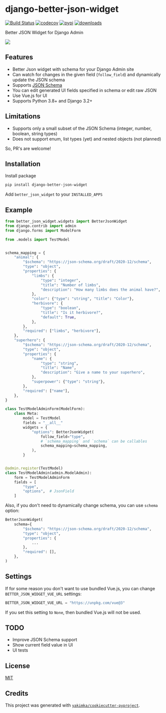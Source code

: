 # django-better-json-widget

[![Build Status](https://github.com/yakimka/django-better-json-widget/workflows/package/badge.svg?branch=master&event=push)](https://github.com/yakimka/django-better-json-widget/actions?query=workflow%3Apackage)
[![codecov](https://codecov.io/gh/yakimka/django-better-json-widget/branch/master/graph/badge.svg)](https://codecov.io/gh/yakimka/django-better-json-widget)
[![pypi](https://img.shields.io/pypi/v/django-better-json-widget.svg)](https://pypi.org/project/django-better-json-widget/)
[![downloads](https://static.pepy.tech/personalized-badge/django-better-json-widget?period=total&units=none&left_color=grey&right_color=blue&left_text=downloads)](https://pepy.tech/project/django-better-json-widget)

Better JSON Widget for Django Admin

![](contrib/demo.gif)

## Features

- Better Json widget with schema for your Django Admin site
- Can watch for changes in the given field (`follow_field`) and dynamically update the JSON schema
- Supports [JSON Schema](https://json-schema.org/)
- You can edit generated UI fields specified in schema or edit raw JSON
- Use Vue.js for UI
- Supports Python 3.8+ and Django 3.2+

## Limitations

- Supports only a small subset of the JSON Schema (integer, number, boolean, string types)
- Does not support enum, list types (yet) and nested objects (not planned)

So, PR's are welcome!

## Installation
 
Install package 

```bash
pip install django-better-json-widget
```

Add `better_json_widget` to your `INSTALLED_APPS`

## Example

```python
from better_json_widget.widgets import BetterJsonWidget
from django.contrib import admin
from django.forms import ModelForm

from .models import TestModel


schema_mapping = {
    "animal": {
        "$schema": "https://json-schema.org/draft/2020-12/schema",
        "type": "object",
        "properties": {
            "limbs": {
                "type": "integer",
                "title": "Number of limbs",
                "description": "How many limbs does the animal have?",
            },
            "color": {"type": "string", "title": "Color"},
            "herbivore": {
                "type": "boolean",
                "title": "Is it herbivore?",
                "default": True,
            },
        },
        "required": ["limbs", "herbivore"],
    },
    "superhero": {
        "$schema": "https://json-schema.org/draft/2020-12/schema",
        "type": "object",
        "properties": {
            "name": {
                "type": "string",
                "title": "Name",
                "description": "Give a name to your superhero",
            },
            "superpower": {"type": "string"},
        },
        "required": ["name"],
    },
}

class TestModelAdminForm(ModelForm):
    class Meta:
        model = TestModel
        fields = "__all__"
        widgets = {
            "options": BetterJsonWidget(
                follow_field="type",
                # `schema_mapping` and `schema` can be callables
                schema_mapping=schema_mapping,
            ),
        }


@admin.register(TestModel)
class TestModelAdmin(admin.ModelAdmin):
    form = TestModelAdminForm
    fields = [
        "type",
        "options",  # JsonField
    ]
```

Also, if you don't need to dynamically change schema, you can use `schema` option:

```python
BetterJsonWidget(
    schema={
        "$schema": "https://json-schema.org/draft/2020-12/schema",
        "type": "object",
        "properties": {
            ...
        },
        "required": [],
    },
)
```

## Settings

If for some reason you don't want to use bundled Vue.js, you can change `BETTER_JSON_WIDGET_VUE_URL` settings:

```python
BETTER_JSON_WIDGET_VUE_URL = "https://unpkg.com/vue@3"
```

If you set this setting to `None`, then bundled Vue.js will not be used.

## TODO

- Improve JSON Schema support
- Show current field value in UI
- UI tests

## License

[MIT](https://github.com/yakimka/django-better-json-widget/blob/master/LICENSE)

## Credits

This project was generated with [`yakimka/cookiecutter-pyproject`](https://github.com/yakimka/cookiecutter-pyproject).
